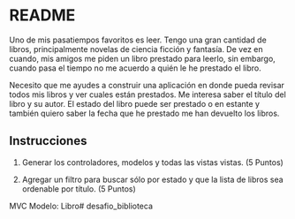 # README

Uno de mis pasatiempos favoritos es leer. Tengo una gran cantidad de libros, principalmente novelas de ciencia ficción y fantasía. De vez en cuando, mis amigos me piden un libro prestado para leerlo, sin embargo, cuando pasa el tiempo no me acuerdo a quién le he prestado el libro.

Necesito que me ayudes a construir una aplicación en donde pueda revisar todos mis libros y ver cuales están prestados. Me interesa  saber el título del libro y su autor. El estado del libro puede ser prestado o en estante y también quiero saber la fecha que he prestado me han devuelto los libros.

## Instrucciones

1. Generar los controladores, modelos y todas las vistas vistas. (5 Puntos)

2. Agregar un filtro para buscar sólo por estado y que la lista de libros sea ordenable por título. (5 Puntos)


MVC
  Modelo: Libro# desafio_biblioteca
